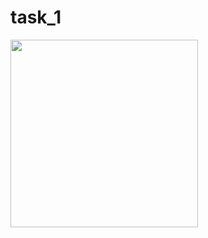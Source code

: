 # task_1

<img src="https://github.com/kevadiyaharshita/Core_Flutter/assets/133105068/20290a51-50e8-4407-bcda-1715ce0abcc7" width="300px">
